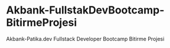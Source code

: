 # Akbank-FullstakDevBootcamp-BitirmeProjesi
Akbank-Patika.dev Fullstack Developer Bootcamp Bitirme Projesi

